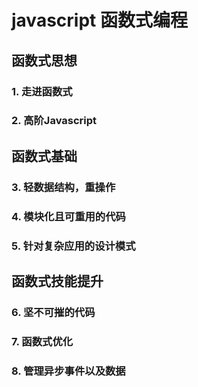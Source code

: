 # javascript 函数式编程

## 函数式思想

### 1. 走进函数式

### 2. 高阶Javascript

## 函数式基础

### 3. 轻数据结构，重操作

### 4. 模块化且可重用的代码

### 5. 针对复杂应用的设计模式

## 函数式技能提升

### 6. 坚不可摧的代码

### 7. 函数式优化

### 8. 管理异步事件以及数据